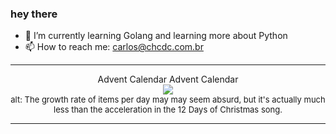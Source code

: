 ### hey there 

- :seedling: I’m currently learning Golang and learning more about Python
- :mailbox: How to reach me: carlos@chcdc.com.br


---


<!-- xkcd -->
<p align="center">Advent Calendar Advent Calendar</br><img src=https://imgs.xkcd.com/comics/advent_calendar_advent_calendar.png></br><font size =2>alt: The growth rate of items per day may may seem absurd, but it's actually much less than the acceleration in the 12 Days of Christmas song.</br></font></p></table></p> 


<!-- xkcd -->
---
